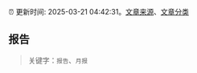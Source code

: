 :alarm_clock: 更新时间: 2025-03-21 04:42:31。[文章来源](/README.md)、[文章分类](/TAGS.md)

## 报告


> 关键字：`报告`、`月报`



